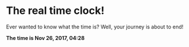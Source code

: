 # The real time clock!

Ever wanted to know what the time is? Well, your journey is about to end!

**The time is Nov 26, 2017, 04:28**